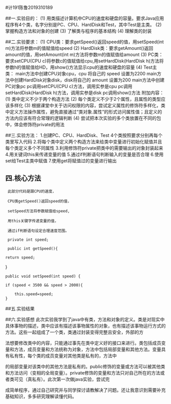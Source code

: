 #计191陈鲁2019310189

##一.实验目的：
        (1) 用类描述计算机中CPU的速度和硬盘的容量。要求Java应用程序有4个类，名字分别是PC、CPU、HardDisk和Test，其中Test是主类。
        (2) 掌握构造方法和对象的创建
        (3) 了解类与程序的基本结构
        (4) 理解类的封装

##二.实验要求：
      (1) CPU类：要求getSpeed()返回speed的值，用setSpeed(int m)方法将参数m的值赋值给speed
      (2) HardDisk类：要求getAmount()返回amount的值，用setAmount(int m)方法将参数m的值赋值给amount
      (3) PC类：要求setCPU(CPU c)将参数c的值赋值给cpu,用setHardDisk(HardDisk h)方法将参数h的值赋值给HD，用show()方法显示cpu的速度和硬盘的容量
      (4) Test主类：
                  main方法中创建CPU对象cpu，cpu 将自己的 speed 设置为2200
                  main方法中创建HardDisk对象disk，disk将自己的 amount 设置为200
                  main方法中创建PC对象pc
                  pc调用setCPU(CPU c)方法，调用实参是cpu
                  pc调用setHardDisk(HardDisk h)方法，调用实参是disk
                  pc调用show()方法
附加内容：
    (1) 类中定义不少于两个构造方法
    (2) 每个类定义不少于2个属性，且属性的类型应该多样化
    (3) 根据课堂中关于访问权限的内容，尝试定义属性的修饰符多样化，类中定义方法操作属性，避免直接通过“类对象.属性”的形式访问属性值；且定义的方法内应该有符合常理的逻辑判断
    (4) 尝试把本次实验的多个类放置在不同的包中，体会修饰符private的用法

##三.实验方法：
       1.创建PC、CPU、HardDisk、Test 4个类按照要求分别再每个类里写入代码
       2.将每个类中定义两个构造方法来给类中变量进行初始化赋值并且每个类定义多个不同属性
       3.利用修饰符private把类中的需要输出的对象封装起来
       4.用关键词this来传递变量的值
       5.通过if判断语句判断输入的变量是否合理
       6.使用set给Test主类中赋值
       7.使用get将赋值过的变量进行输出
       
## 四.核心方法
     此部分代码是跟CPU的速度，
     
     CPU类getSpeed()返回speed的值，
     
     setSpeed方法将参数赋值给speed,
     
     用this关键字传递变量的值，
     
     通过if判断语句设定合理速度范围。
     
     private int speed;
     
     public int getSpeed(){
     
    return speed;
    
  }

    public void setSpeed(int speed) {
    
    if (speed < 3500 && speed > 2000){
    
        this.speed=speed;
    }
     
 ##五.实验结果
 
 ##六.实验感想
 此次实验我学到了java中有类，方法和对象的定义。类是对现实中具体事物的描述，类中应该有描述该事物属性的对象，也有描述该事物运行方式的方法。这些一起组成了一个类，类通过封装变得完整且安全，外部的方
 
法想要修改类中的内容，只能通过事先在类中定义好的接口来进行。类包括成员变量和方法，成员变量和方法统称为对象，方法中包括局部变量和其他方法。变量具有私有性，每个类的成员变量对其他类是私有的，方法中

的局部变量对该类中的其他方法是私有的。public修饰的变量或方法可以被其他类和方法访问（变相的全局变量）。private修饰的变量和方法只对自己所在的方法或者类可见（真私有）。此次第一次做java实验，尝试完

成简单程序，通过自己研究并与同学探讨请教解决了问题。还让我意识到需要补充基础知识，多多研究理解读懂代码。

